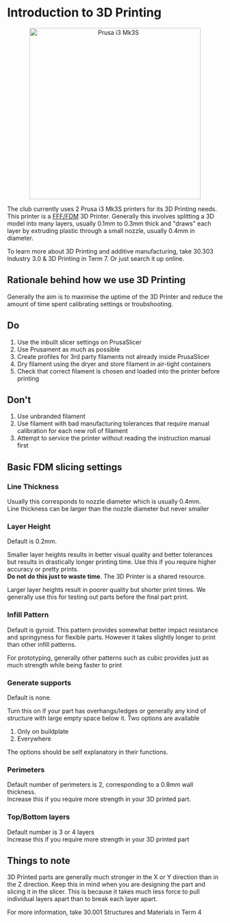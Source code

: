 # Introduction to 3D Printing

<center>
    <img src="https://cdn.prusa3d.com/content/images/category/imageMobile/original/2365.jpg" alt="Prusa i3 Mk3S" width="400">
</center>

The club currently uses 2 Prusa i3 Mk3S printers for its 3D Printing needs. This printer is a [FFF/FDM](https://en.wikipedia.org/wiki/Fused_filament_fabrication "Fused Filament Fabrication / Fused Desposition Modelling") 3D Printer. Generally this involves splitting a 3D model into many layers, usually 0.1mm to 0.3mm thick and "draws" each layer by extruding plastic through a small nozzle, usually 0.4mm in diameter.

To learn more about 3D Printing and additive manufacturing, take 30.303 Industry 3.0 & 3D Printing in Term 7. Or just search it up online.

## Rationale behind how we use 3D Printing

Generally the aim is to maximise the uptime of the 3D Printer and reduce the amount of time spent calibrating settings or troubshooting. 

## Do

1. Use the inbuilt slicer settings on PrusaSlicer
2. Use Prusament as much as possible
3. Create profiles for 3rd party filaments not already inside PrusaSlicer
4. Dry filament using the dryer and store filament in air-tight containers
5. Check that correct filament is chosen and loaded into the printer before printing

## Don't
1. Use unbranded filament
2. Use filament with bad manufacturing tolerances that require manual calibration for each new roll of filament
3. Attempt to service the printer without reading the instruction manual first

## Basic FDM slicing settings

### Line Thickness
Usually this corresponds to nozzle diameter which is usually 0.4mm.  
Line thickness can be larger than the nozzle diameter but never smaller

### Layer Height
Default is 0.2mm. 

Smaller layer heights results in better visual quality and better tolerances but results in drastically longer printing time. Use this if you require higher accuracy or pretty prints.  
**Do not do this just to waste time**. The 3D Printer is a shared resource.

Larger layer heights result in poorer quality but shorter print times. We generally use this for testing out parts before the final part print.

### Infill Pattern
Default is gyroid. This pattern provides somewhat better impact resistance and springyness for flexible parts. However it takes slightly longer to print than other infill patterns.

For prototyping, generally other patterns such as cubic provides just as much strength while being faster to print

### Generate supports
Default is none.

Turn this on if your part has overhangs/ledges or generally any kind of structure with large empty space below it. Two options are available

1. Only on buildplate
2. Everywhere

The options should be self explanatory in their functions.

### Perimeters
Default number of perimeters is 2, corresponding to a 0.8mm wall thickness.  
Increase this if you require more strength in your 3D printed part.

### Top/Bottom layers
Default number is 3 or 4 layers  
Increase this if you require more strength in your 3D printed part

## Things to note
3D Printed parts are generally much stronger in the X or Y direction than in the Z direction. Keep this in mind when you are designing the part and slicing it in the slicer. This is because it takes much less force to pull individual layers apart than to break each layer apart.

For more information, take 30.001 Structures and Materials in Term 4
